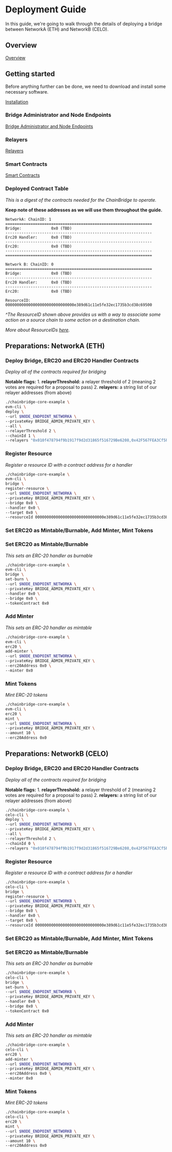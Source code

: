 # Deployment Guide

In this guide, we're going to walk through the details of deploying a bridge between NetworkA \(ETH\) and NetworkB \(CELO\).

## Overview

[Overview](../index.md)

## Getting started

Before anything further can be done, we need to download and install some necessary software.

[Installation](../installation.md)

### Bridge Administrator and Node Endpoints

[Bridge Administrator and Node Endpoints](../bridge-admin-node-endpoints.md)

### Relayers

[Relayers](../relayers.md)

### Smart Contracts

[Smart Contracts](../chains/eth-contracts.md)

### Deployed Contract Table

_This is a digest of the contracts needed for the ChainBridge to operate._

**Keep note of these addresses as we will use them throughout the guide.**

```text
NetworkA: ChainID: 1
================================================================
Bridge:             0x0 (TBD)
----------------------------------------------------------------
Erc20 Handler:      0x0 (TBD)
----------------------------------------------------------------
Erc20:              0x0 (TBD)
----------------------------------------------------------------
================================================================

Network B: ChainID: 0
================================================================
Bridge:             0x0 (TBD)
----------------------------------------------------------------
Erc20 Handler:      0x0 (TBD)
----------------------------------------------------------------
Erc20:              0x0 (TBD)

ResourceID: 000000000000000000000000000000e389d61c11e5fe32ec1735b3cd38c69500
```

_^The ResourceID shown above provides us with a way to associate some action on a source chain to some action on a destination chain._

_More about ResourceIDs_ [_here_](../spec.md#resource-id)_._

## Preparations: NetworkA \(ETH\)

### Deploy Bridge, ERC20 and ERC20 Handler Contracts

_Deploy all of the contracts required for bridging_

**Notable flags:** 1. **relayerThreshold:** a relayer threshold of 2 \(meaning 2 votes are required for a proposal to pass\) 2. **relayers:** a string list of our relayer addresses \(from above\)

```bash
./chainbridge-core-example \
evm-cli \
deploy \
--url $NODE_ENDPOINT_NETWORKA \
--privateKey BRIDGE_ADMIN_PRIVATE_KEY \
--all \
--relayerThreshold 2 \
--chainId 1 \
--relayers "0x010f478794f9b1917f9d2d31865f516729Be6208,0x42F567FEA3Cf5F27186344F04A5774A753B55b39,0xb7d584fE0085fEb275FAc27deaCddA404AdD949A"
```

### Register Resource

_Register a resource ID with a contract address for a handler_

```bash
./chainbridge-core-example \
evm-cli \
bridge \
register-resource \
--url $NODE_ENDPOINT_NETWORKA \
--privateKey BRIDGE_ADMIN_PRIVATE_KEY \
--bridge 0x0 \
--handler 0x0 \
--target 0x0 \
--resourceId 000000000000000000000000000000e389d61c11e5fe32ec1735b3cd38c69500
```

### Set ERC20 as Mintable/Burnable, Add Minter, Mint Tokens

### Set ERC20 as Mintable/Burnable

_This sets an ERC-20 handler as burnable_

```bash
./chainbridge-core-example \
evm-cli \
bridge \
set-burn \
--url $NODE_ENDPOINT_NETWORKA \
--privateKey BRIDGE_ADMIN_PRIVATE_KEY \
--handler 0x0 \
--bridge 0x0 \
--tokenContract 0x0
```

### Add Minter

_This sets an ERC-20 handler as mintable_

```bash
./chainbridge-core-example \
evm-cli \
erc20 \
add-minter \
--url $NODE_ENDPOINT_NETWORKA \
--privateKey BRIDGE_ADMIN_PRIVATE_KEY \
--erc20Address 0x0 \
--minter 0x0
```

### Mint Tokens

_Mint ERC-20 tokens_

```bash
./chainbridge-core-example \
evm-cli \
erc20 \
mint \
--url $NODE_ENDPOINT_NETWORKA \
--privateKey BRIDGE_ADMIN_PRIVATE_KEY \
--amount 10 \
--erc20Address 0x0
```

## Preparations: NetworkB \(CELO\)

### Deploy Bridge, ERC20 and ERC20 Handler Contracts

_Deploy all of the contracts required for bridging_

**Notable flags:** 1. **relayerThreshold:** a relayer threshold of 2 \(meaning 2 votes are required for a proposal to pass\) 2. **relayers:** a string list of our relayer addresses \(from above\)

```bash
./chainbridge-core-example \
celo-cli \
deploy \
--url $NODE_ENDPOINT_NETWORKB \
--privateKey BRIDGE_ADMIN_PRIVATE_KEY \
--all \
--relayerThreshold 2 \
--chainId 0 \
--relayers "0x010f478794f9b1917f9d2d31865f516729Be6208,0x42F567FEA3Cf5F27186344F04A5774A753B55b39,0xb7d584fE0085fEb275FAc27deaCddA404AdD949A"
```

### Register Resource

_Register a resource ID with a contract address for a handler_

```bash
./chainbridge-core-example \
celo-cli \
bridge \
register-resource \
--url $NODE_ENDPOINT_NETWORKB \
--privateKey BRIDGE_ADMIN_PRIVATE_KEY \
--bridge 0x0 \
--handler 0x0 \
--target 0x0 \
--resourceId 000000000000000000000000000000e389d61c11e5fe32ec1735b3cd38c69500
```

### Set ERC20 as Mintable/Burnable, Add Minter, Mint Tokens

### Set ERC20 as Mintable/Burnable

_This sets an ERC-20 handler as burnable_

```bash
./chainbridge-core-example \
celo-cli \
bridge \
set-burn \
--url $NODE_ENDPOINT_NETWORKB \
--privateKey BRIDGE_ADMIN_PRIVATE_KEY \
--handler 0x0 \
--bridge 0x0 \
--tokenContract 0x0
```

### Add Minter

_This sets an ERC-20 handler as mintable_

```bash
./chainbridge-core-example \
celo-cli \
erc20 \
add-minter \
--url $NODE_ENDPOINT_NETWORKB \
--privateKey BRIDGE_ADMIN_PRIVATE_KEY \
--erc20Address 0x0 \
--minter 0x0
```

### Mint Tokens

_Mint ERC-20 tokens_

```bash
./chainbridge-core-example \
celo-cli \
erc20 \
mint \
--url $NODE_ENDPOINT_NETWORKB \
--privateKey BRIDGE_ADMIN_PRIVATE_KEY \
--amount 10 \
--erc20Address 0x0
```


